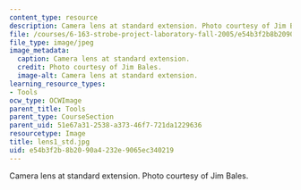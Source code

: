 ```yaml
---
content_type: resource
description: Camera lens at standard extension. Photo courtesy of Jim Bales.
file: /courses/6-163-strobe-project-laboratory-fall-2005/e54b3f2b8b2090a4232e9065ec340219_lens1_std.jpg
file_type: image/jpeg
image_metadata:
  caption: Camera lens at standard extension.
  credit: Photo courtesy of Jim Bales.
  image-alt: Camera lens at standard extension.
learning_resource_types:
- Tools
ocw_type: OCWImage
parent_title: Tools
parent_type: CourseSection
parent_uid: 51e67a31-2538-a373-46f7-721da1229636
resourcetype: Image
title: lens1_std.jpg
uid: e54b3f2b-8b20-90a4-232e-9065ec340219
---
```

Camera lens at standard extension. Photo courtesy of Jim Bales.